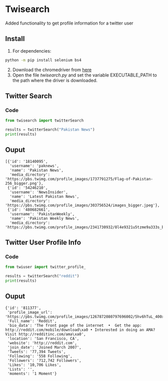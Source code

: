 # Twisearch
Added functionality to get profile information for a twitter user

## Install

1. For dependencies:  
```bash
python -m pip install selenium bs4
```
2. Download the chromedriver from [here](https://chromedriver.chromium.org/downloads)
3. Open the file *twisearch.py* and set the variable EXECUTABLE_PATH to the path where the driver is downloaded.

## Twitter Search

### Code

```python
from twisearch import twitterSearch

results = twitterSearch("Pakistan News")
print(results)
```

## Ouput

```
[{'id': '18140095',
  'username': 'paknews',
  'name': 'Pakistan News',
  'media_directory': 'https://pbs.twimg.com/profile_images/1737791275/Flag-of-Pakistan-256_bigger.png'},
 {'id': '54246210',
  'username': 'NewsInsider',
  'name': 'Latest Pakistan News',
  'media_directory': 'https://pbs.twimg.com/profile_images/303756524/images_bigger.jpeg'},
 {'id': '480682661',
  'username': 'PakistanWeekly',
  'name': 'Pakistan Weekly News',
  'media_directory': 'https://pbs.twimg.com/profile_images/2341730932/8l4e9321u5tzme9a333s_bigger.jpeg'}]
```

## Twitter User Profile Info

### Code

```python
from twiuser import twitter_profile_

results = twitterSearch("reddit")
print(results)
```

## Ouput

```
{'id': '811377',
 'profile_image_url': 'https://pbs.twimg.com/profile_images/1267872080797696002/5hv6hTuL_400x400.jpg',
 'Full_name': 'Reddit',
 'bio_data': 'The front page of the internet  •  Get the app: http://reddit.com/mobile/download\xa0 • Interested in doing an AMA? Visit http://redditinc.com/ama\xa0',
 'location': 'San Francisco, CA',
 'website': 'http://reddit.com',
 'join_date': 'Joined March 2007',
 'Tweets': '77,394 Tweets',
 'Following': '558 Following',
 'Followers': '712,742 Followers',
 'Likes': '10,706 Likes',
 'Lists': '',
 'moments': '1 Moment'}
```
